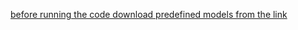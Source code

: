 [before running the code download predefined models from the link](https://drive.google.com/drive/folders/1ngWa4WkDOKvp9k_0kfpaeTpndYNKm6fx?usp=sharing)
